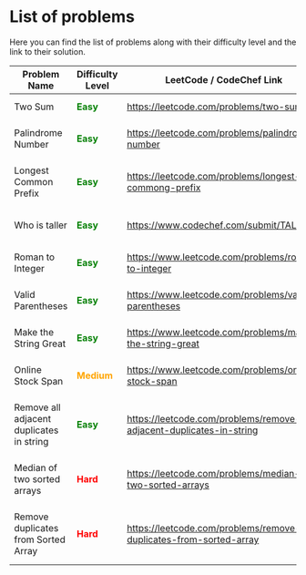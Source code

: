 # List of problems

Here you can find the list of problems along with their difficulty level and the link to their solution.

| Problem Name                             | Difficulty Level                                             | LeetCode / CodeChef Link                                               | Solution                                                                                                                                                        |
|------------------------------------------|--------------------------------------------------------------|------------------------------------------------------------------------|-----------------------------------------------------------------------------------------------------------------------------------------------------------------|
| Two Sum                                  | <span style="color: green; font-weight: bold">Easy</span>    | https://leetcode.com/problems/two-sum                                  | [Two Sums Solution](https://github.com/pythonhubdev/lets_solve_problems/blob/main/Python/two_sum_lc.py)                                                         |
| Palindrome Number                        | <span style="color: green; font-weight: bold">Easy</span>    | https://leetcode.com/problems/palindrome-number                        | [Palindrome Number Solution](https://github.com/pythonhubdev/lets_solve_problems/blob/main/Python/palindrome_number_lc.py)                                      |
| Longest Common Prefix                    | <span style="color: green; font-weight: bold">Easy</span>    | https://leetcode.com/problems/longest-commong-prefix                   | [Longest Common Prefix Solution](https://github.com/pythonhubdev/lets_solve_problems/blob/main/Python/longest_common_prefix_lc.py)                              |
| Who is taller                            | <span style="color: green; font-weight: bold">Easy</span>    | https://www.codechef.com/submit/TALLER                                 | [Who is Taller! Solution](https://github.com/pythonhubdev/lets_solve_problems/blob/main/Python/who_is_taller_cf.py)                                             |
| Roman to Integer                         | <span style="color: green; font-weight: bold">Easy</span>    | https://www.leetcode.com/problems/roman-to-integer                     | [Roman to Integer! Solution](https://github.com/pythonhubdev/lets_solve_problems/blob/main/Python/roman_to_integer_lc.py)                                       |
| Valid Parentheses                        | <span style="color: green; font-weight: bold">Easy</span>    | https://www.leetcode.com/problems/valid-parentheses                    | [Valid Parentheses! Solution](https://github.com/pythonhubdev/lets_solve_problems/blob/main/Python/valid_parentheses_lc.py)                                     |
| Make the String Great                    | <span style="color: green; font-weight: bold">Easy</span>    | https://www.leetcode.com/problems/make-the-string-great                | [Make the String Great! Solution](https://github.com/pythonhubdev/lets_solve_problems/blob/main/Python/make_the_string_great_lc.py)                             |
| Online Stock Span                        | <span style="color: orange; font-weight: bold">Medium</span> | https://www.leetcode.com/problems/online-stock-span                    | [Online Stock Span! Solution](https://github.com/pythonhubdev/lets_solve_problems/blob/main/Python/stock_spanner_lc.py)                                         |
| Remove all adjacent duplicates in string | <span style="color: green; font-weight: bold">Easy</span>    | https://leetcode.com/problems/remove-all-adjacent-duplicates-in-string | [Remove all adjacent duplicates in string! Solution](https://github.com/pythonhubdev/lets_solve_problems/blob/main/Python/remove_adjacent_duplicates_lc.py)     |
| Median of two sorted arrays              | <span style="color: red; font-weight: bold">Hard</span>      | https://leetcode.com/problems/median-of-two-sorted-arrays              | [Median of two sorted arrays! Solution](https://github.com/pythonhubdev/lets_solve_problems/blob/main/Python/median_of_two_sorted_arrays_lc.py)                 |
| Remove duplicates from Sorted Array      | <span style="color: red; font-weight: bold">Hard</span>      | https://leetcode.com/problems/remove-duplicates-from-sorted-array      | [Remove Duplicates from Sorted Array! Solution](https://github.com/pythonhubdev/lets_solve_problems/blob/main/Python/remove_duplicates_from_sorted_array_lc.py) |
